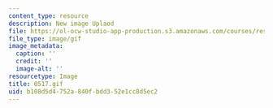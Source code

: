 ```yaml
---
content_type: resource
description: New image Uplaod
file: https://ol-ocw-studio-app-production.s3.amazonaws.com/courses/res-21g-01-kana-spring-2010/b108d5d4752a840fbdd352e1cc8d5ec2_0517.gif
file_type: image/gif
image_metadata:
  caption: ''
  credit: ''
  image-alt: ''
resourcetype: Image
title: 0517.gif
uid: b108d5d4-752a-840f-bdd3-52e1cc8d5ec2
---
```

